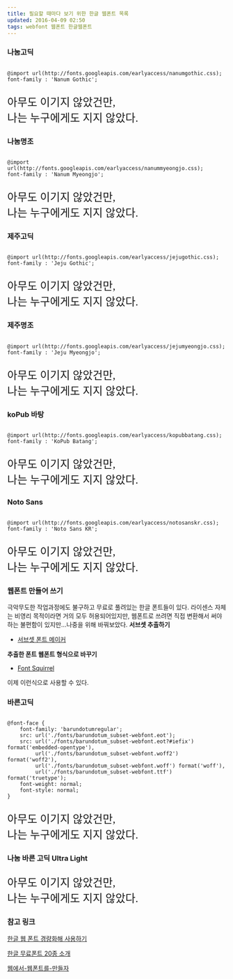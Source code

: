 ```yaml
---
title: 필요할 때마다 보기 위한 한글 웹폰트 목록 
updated: 2016-04-09 02:50
tags: webfont 웹폰트 한글웹폰트
---
```


### 나눔고딕 
<pre><code class="language-css">
@import url(http://fonts.googleapis.com/earlyaccess/nanumgothic.css);
font-family : 'Nanum Gothic';
</code></pre>

<p style="font-family : 'Nanum Gothic';font-size:25px;">아무도 이기지 않았건만, <br>나는 누구에게도 지지 않았다.</p>

### 나눔명조 
<pre><code class="language-css">
@import url(http://fonts.googleapis.com/earlyaccess/nanummyeongjo.css);
font-family : 'Nanum Myeongjo';
</code></pre>
<p style="font-family : 'Nanum Myeongjo';font-size:25px;">아무도 이기지 않았건만, <br>나는 누구에게도 지지 않았다.</p>

### 제주고딕
<pre><code class="language-css">
@import url(http://fonts.googleapis.com/earlyaccess/jejugothic.css);
font-family : 'Jeju Gothic';
</code></pre>
<p style="font-family : 'Jeju Gothic';font-size:25px;">아무도 이기지 않았건만, <br>나는 누구에게도 지지 않았다.</p>

### 제주명조
<pre><code class="language-css">
@import url(http://fonts.googleapis.com/earlyaccess/jejumyeongjo.css);
font-family : 'Jeju Myeongjo';
</code></pre>
<p style="font-family : 'Jeju Myeongjo';font-size:25px;">아무도 이기지 않았건만, <br>나는 누구에게도 지지 않았다.</p>

### koPub 바탕 
<pre><code class="language-css">
@import url(http://fonts.googleapis.com/earlyaccess/kopubbatang.css);
font-family : 'KoPub Batang';
</code></pre>
<p style="font-family : 'KoPub Batang';font-size:25px;">아무도 이기지 않았건만, <br>나는 누구에게도 지지 않았다.</p>

### Noto Sans 
<pre><code class="language-css">
@import url(http://fonts.googleapis.com/earlyaccess/notosanskr.css);
font-family : 'Noto Sans KR';
</code></pre>
<p style="font-family : 'Noto Sans KR';font-size:25px;">아무도 이기지 않았건만, <br>나는 누구에게도 지지 않았다.</p>

### 웹폰트 만들어 쓰기 

극악무도한 작업과정에도 불구하고 무료로 풀려있는 한글 폰트들이 있다. 라이센스 자체는 비영리 목적이라면 거의 모두 허용되어있지만, 웹폰트로 쓰려면 직접 변환해서 써야하는 불편함이 있지만...나중을 위해 바꿔보았다. 
**서브셋 추출하기**    
  - [서브셋 폰트 메이커](http://t.umblr.com/redirect?z=http%3A%2F%2Fopentype.jp%2Fsubsetfontmk.htm&t=YTNjOGIyYWE2MDUwZDEwYzhiM2I3MWI3ZDM5NGU0ZTY4ODJhYmIyOSxkSU1LSWk3Sw%3D%3D)

**추출한 폰트 웹폰트 형식으로 바꾸기**    
  - [Font Squirrel](https://www.fontsquirrel.com/tools/webfont-generator)

이제 이런식으로 사용할 수 있다.    


### 바른고딕 
<pre><code class="language-css">
@font-face {
    font-family: 'barundotumregular';
    src: url('./fonts/barundotum_subset-webfont.eot');
    src: url('./fonts/barundotum_subset-webfont.eot?#iefix') format('embedded-opentype'),
         url('./fonts/barundotum_subset-webfont.woff2') format('woff2'),
         url('./fonts/barundotum_subset-webfont.woff') format('woff'),
         url('./fonts/barundotum_subset-webfont.ttf') format('truetype');
    font-weight: normal;
    font-style: normal;
}
</code></pre>
<p style="font-family : 'barundotumregular';font-size:25px;">아무도 이기지 않았건만, <br>나는 누구에게도 지지 않았다.</p>

### 나눔 바른 고딕 Ultra Light
<p style="font-family : 'nanumbarungothicregular';font-size:25px;">아무도 이기지 않았건만, <br>나는 누구에게도 지지 않았다.</p>

### 참고 링크 

[한글 웹 폰트 경량화해 사용하기](http://blog.coderifleman.com/post/111825720099/%ED%95%9C%EA%B8%80-%EC%9B%B9-%ED%8F%B0%ED%8A%B8-%EA%B2%BD%EB%9F%89%ED%99%94%ED%95%B4-%EC%82%AC%EC%9A%A9%ED%95%98%EA%B8%B0)

[한글 무료폰트 20종 소개](http://post.naver.com/viewer/postView.nhn?volumeNo=3991206&memberNo=2531350&clipNo=32)    

[웹에서-웹폰트를-만들자](http://blog.luc1el.com/entry/%EC%9B%B9%EC%97%90%EC%84%9C-%EC%9B%B9%ED%8F%B0%ED%8A%B8%EB%A5%BC-%EB%A7%8C%EB%93%A4%EC%9E%90)    

